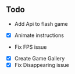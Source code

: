 ## Todo

- Add Api to flash game
- [x] Animate instructions
- Fix FPS issue
- [x] Create Game Gallery
- [x] Fix Disappearing issue
